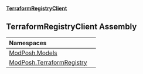 #### [TerraformRegistryClient](index.md 'index')

## TerraformRegistryClient Assembly

| Namespaces | |
| :--- | :--- |
| [ModPosh.Models](ModPosh.Models.md 'ModPosh.Models') | |
| [ModPosh.TerraformRegistry](ModPosh.TerraformRegistry.md 'ModPosh.TerraformRegistry') | |
